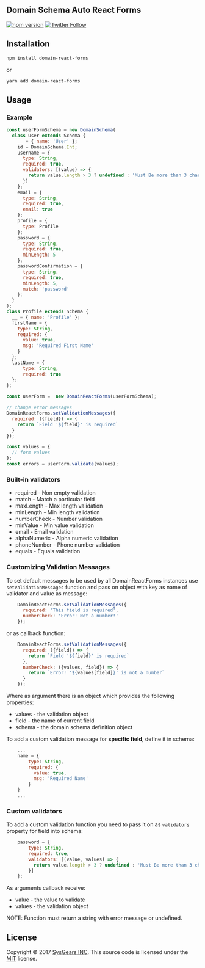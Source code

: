 ## Domain Schema Auto React Forms

[![npm version](https://badge.fury.io/js/domain-react-forms.svg)](https://badge.fury.io/js/domain-react-forms) [![Twitter Follow](https://img.shields.io/twitter/follow/sysgears.svg?style=social)](https://twitter.com/sysgears)

## Installation

```bash
npm install domain-react-forms
```
or
```bash
yarn add domain-react-forms
```
## Usage 
### Example
```js
const userFormSchema = new DomainSchema(
  class User extends Schema {
    __ = { name: 'User' };
    id = DomainSchema.Int;
    username = {
      type: String,
      required: true,
      validators: [(value) => {
        return value.length > 3 ? undefined : 'Must Be more than 3 characters';
      }]
    };
    email = {
      type: String,
      required: true,
      email: true
    };
    profile = {
      type: Profile
    };
    password = {
      type: String,
      required: true,
      minLength: 5
    };
    passwordConfirmation = {
      type: String,
      required: true,
      minLength: 5,
      match: 'password'
    };
  }
);
class Profile extends Schema {
  __ = { name: 'Profile' };
  firstName = {
    type: String,
    required: {
      value: true,
      msg: 'Required First Name'
    }
  };
  lastName = {
      type: String,
      required: true
  };
};

const userForm =  new DomainReactForms(userFormSchema);

// change error messages
DomainReactForms.setValidationMessages({
  required: ({field}) => {
    return `Field '${field}' is required`
  }
});

const values = {
  // form values
};
const errors = userForm.validate(values);
```

### Built-in validators

  * required - Non empty validation
  * match - Match a particular field
  * maxLength - Max length validation
  * minLength - Min length validation
  * numberCheck - Number validation
  * minValue - Min value validation
  * email - Email validation
  * alphaNumeric - Alpha numeric validation
  * phoneNumber - Phone number validation
  * equals - Equals validation

### Customizing Validation Messages
To set default messages to be used by all DomainReactForms instances use ``` setValidationMessages ``` function and pass on object with key as name of validator and value
as message:
```js
    DomainReactForms.setValidationMessages({
      required: 'This field is required',
      numberCheck: 'Error! Not a number!'
    });
```
or as callback function:
```js
    DomainReactForms.setValidationMessages({
      required: ({field}) => {
        return `Field '${field}' is required`
      },
      numberCheck: ({values, field}) => {
        return `Error! '${values[field]}' is not a number`
      }
    });
```
Where as argument there is an object which provides the following properties:
  * values - the validation object
  * field - the name of current field
  * schema - the domain schema definition object

To add a custom validation message for **specific field**, define it in schema:
```js
    ...
    name = {
        type: String,
        required: {
          value: true,
          msg: 'Required Name'
        }
    }
    ...
```

### Custom validators

To add a custom validation function you need to pass it on as ```validators``` property
for field into schema:
```js
    password = {
        type: String,
        required: true,
        validators: [(value, values) => {
          return value.length > 3 ? undefined : 'Must Be more than 3 characters';
        }]
    };
```
  As arguments callback receive:
  * value - the value to validate
  * values - the validation object
  
NOTE: Function must return a string with error message or undefined. 

## License
Copyright © 2017 [SysGears INC]. This source code is licensed under the [MIT] license.

[MIT]: LICENSE
[SysGears INC]: http://sysgears.com
